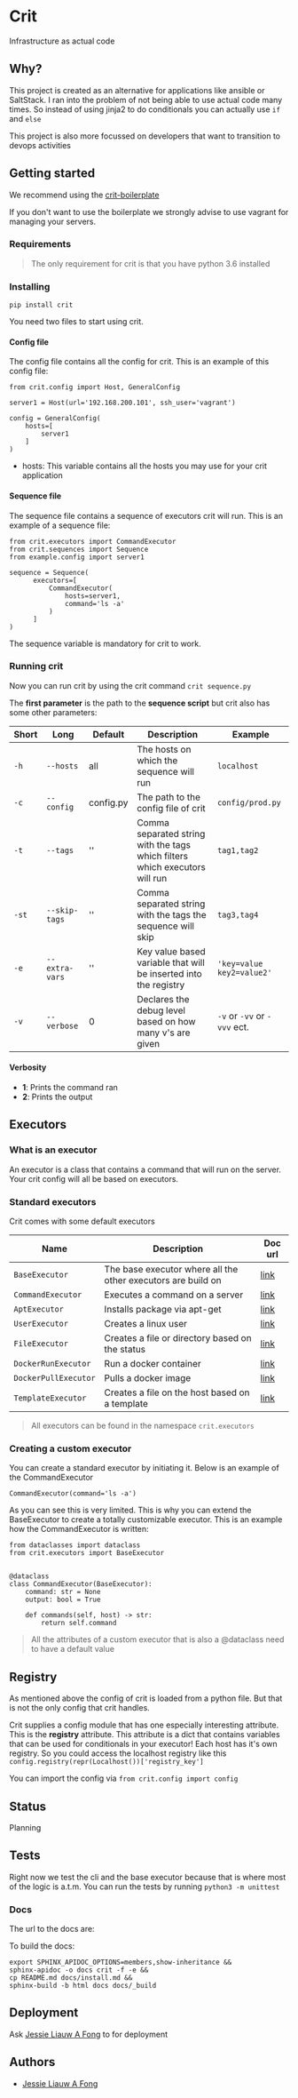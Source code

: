 # Crit

Infrastructure as actual code

## Why?

This project is created as an alternative for applications like ansible or SaltStack. I ran into the problem of not being able to use actual code many times. So instead of using jinja2 to do conditionals you can actually use `if` and `else`

This project is also more focussed on developers that want to transition to devops activities

## Getting started

We recommend using the [crit-boilerplate](https://github.com/jessielaf/crit-boilerplate)

If you don't want to use the boilerplate we strongly advise to use vagrant for managing your servers.

### Requirements

> The only requirement for crit is that you have python 3.6 installed

### Installing

`pip install crit`

You need two files to start using crit.

#### Config file

The config file contains all the config for crit. This is an example of this config file:

```python3
from crit.config import Host, GeneralConfig

server1 = Host(url='192.168.200.101', ssh_user='vagrant')

config = GeneralConfig(
    hosts=[
        server1
    ]
)
```

- hosts: This variable contains all the hosts you may use for your crit application

#### Sequence file

The sequence file contains a sequence of executors crit will run. This is an example of a sequence file:

```python3
from crit.executors import CommandExecutor
from crit.sequences import Sequence
from example.config import server1

sequence = Sequence(
      executors=[
          CommandExecutor(
              hosts=server1,
              command='ls -a'
          )
      ]
)
```

The sequence variable is mandatory for crit to work.

### Running crit

Now you can run crit by using the crit command `crit sequence.py`

The **first parameter** is the path to the **sequence script** but crit also has some other parameters:

| Short | Long       | Default   | Description                              | Example |
|-------|------------|-----------|------------------------------------------|---------|
| `-h`  | `--hosts`  | all       | The hosts on which the sequence will run | `localhost` |
| `-c`  | `--config` | config.py | The path to the config file of crit      | `config/prod.py` |
| `-t`  | `--tags`   | ''      | Comma separated string with the tags which filters which executors will run | `tag1,tag2` |
| `-st` | `--skip-tags` | '' | Comma separated string with the tags the sequence will skip | `tag3,tag4` |
| `-e` | `--extra-vars` | '' | Key value based variable that will be inserted into the registry | `'key=value key2=value2'` |
| `-v` | `--verbose` | 0 | Declares the debug level based on how many v's are given | `-v` or `-vv` or `-vvv` ect. |

#### Verbosity
- **1**: Prints the command ran
- **2**: Prints the output

## Executors

### What is an executor

An executor is a class that contains a command that will run on the server. Your crit config will all be based on executors.

### Standard executors

Crit comes with some default executors

| Name               | Description                                                  | Doc url |
|--------------------|--------------------------------------------------------------|---------|
| `BaseExecutor`     | The base executor where all the other executors are build on | [link](https://crit.readthedocs.io/en/latest/crit.executors.base_executor.html)        |
| `CommandExecutor`  | Executes a command on a server | [link](https://crit.readthedocs.io/en/latest/crit.executors.command_executor.html)        |
| `AptExecutor` | Installs package via apt-get | [link](https://crit.readthedocs.io/en/latest/crit.executors.apt_executor.html)        |
| `UserExecutor` | Creates a linux user | [link](https://crit.readthedocs.io/en/latest/crit.executors.user_executor.html)        |
| `FileExecutor` | Creates a file or directory based on the status | [link](https://crit.readthedocs.io/en/latest/crit.executors.file_executor.html)        |
| `DockerRunExecutor` | Run a docker container | [link](https://crit.readthedocs.io/en/latest/crit.executors.docker_run_executor.html)        |
| `DockerPullExecutor` | Pulls a docker image | [link](https://crit.readthedocs.io/en/latest/crit.executors.docker_pull_executor.html)        |
| `TemplateExecutor` | Creates a file on the host based on a template               | [link](https://crit.readthedocs.io/en/latest/crit.executors.template_executor.html)        |

> All executors can be found in the namespace `crit.executors`

### Creating a custom executor

You can create a standard executor by initiating it. Below is an example of the CommandExecutor

```python3
CommandExecutor(command='ls -a')
```

As you can see this is very limited. This is why you can extend the BaseExecutor to create a totally customizable executor. This is an example how the CommandExecutor is written:

```python3
from dataclasses import dataclass
from crit.executors import BaseExecutor


@dataclass
class CommandExecutor(BaseExecutor):
    command: str = None
    output: bool = True

    def commands(self, host) -> str:
        return self.command
```

> All the attributes of a custom executor that is also a @dataclass need to have a default value

## Registry

As mentioned above the config of crit is loaded from a python file. But that is not the only config that crit handles.

Crit supplies a config module that has one especially interesting attribute. This is the **registry** attribute. This attribute is a dict that contains variables that can be used for conditionals in your executor! Each host has it's own registry. So you could access the localhost registry like this `config.registry(repr(Localhost())['registry_key']`

You can import the config via `from crit.config import config`

## Status

Planning

## Tests

Right now we test the cli and the base executor because that is where most of the logic is a.t.m. You can run the tests by running `python3 -m unittest`

### Docs

The url to the docs are:

To build the docs:
```
export SPHINX_APIDOC_OPTIONS=members,show-inheritance &&
sphinx-apidoc -o docs crit -f -e &&
cp README.md docs/install.md &&
sphinx-build -b html docs docs/_build
```

## Deployment

Ask [Jessie Liauw A Fong](https://github.com/jessielaf) to for deployment

## Authors

* [Jessie Liauw A Fong](https://github.com/jessielaf)

